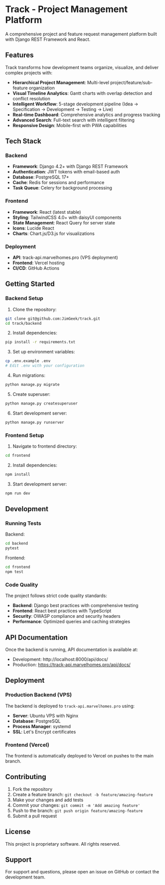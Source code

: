# Track - Project Management Platform

A comprehensive project and feature request management platform built with Django REST Framework and React.

## Features

Track transforms how development teams organize, visualize, and deliver complex projects with:

- **Hierarchical Project Management**: Multi-level project/feature/sub-feature organization
- **Visual Timeline Analytics**: Gantt charts with overlap detection and conflict resolution
- **Intelligent Workflow**: 5-stage development pipeline (Idea → Specification → Development → Testing → Live)
- **Real-time Dashboard**: Comprehensive analytics and progress tracking
- **Advanced Search**: Full-text search with intelligent filtering
- **Responsive Design**: Mobile-first with PWA capabilities

## Tech Stack

### Backend
- **Framework**: Django 4.2+ with Django REST Framework
- **Authentication**: JWT tokens with email-based auth
- **Database**: PostgreSQL 17+
- **Cache**: Redis for sessions and performance
- **Task Queue**: Celery for background processing

### Frontend
- **Framework**: React (latest stable)
- **Styling**: TailwindCSS 4.0+ with daisyUI components
- **State Management**: React Query for server state
- **Icons**: Lucide React
- **Charts**: Chart.js/D3.js for visualizations

### Deployment
- **API**: track-api.marvelhomes.pro (VPS deployment)
- **Frontend**: Vercel hosting
- **CI/CD**: GitHub Actions

## Getting Started

### Backend Setup

1. Clone the repository:
```bash
git clone git@github.com:JimGeek/track.git
cd track/backend
```

2. Install dependencies:
```bash
pip install -r requirements.txt
```

3. Set up environment variables:
```bash
cp .env.example .env
# Edit .env with your configuration
```

4. Run migrations:
```bash
python manage.py migrate
```

5. Create superuser:
```bash
python manage.py createsuperuser
```

6. Start development server:
```bash
python manage.py runserver
```

### Frontend Setup

1. Navigate to frontend directory:
```bash
cd frontend
```

2. Install dependencies:
```bash
npm install
```

3. Start development server:
```bash
npm run dev
```

## Development

### Running Tests

Backend:
```bash
cd backend
pytest
```

Frontend:
```bash
cd frontend
npm test
```

### Code Quality

The project follows strict code quality standards:
- **Backend**: Django best practices with comprehensive testing
- **Frontend**: React best practices with TypeScript
- **Security**: OWASP compliance and security headers
- **Performance**: Optimized queries and caching strategies

## API Documentation

Once the backend is running, API documentation is available at:
- Development: http://localhost:8000/api/docs/
- Production: https://track-api.marvelhomes.pro/api/docs/

## Deployment

### Production Backend (VPS)

The backend is deployed to `track-api.marvelhomes.pro` using:
- **Server**: Ubuntu VPS with Nginx
- **Database**: PostgreSQL
- **Process Manager**: systemd
- **SSL**: Let's Encrypt certificates

### Frontend (Vercel)

The frontend is automatically deployed to Vercel on pushes to the main branch.

## Contributing

1. Fork the repository
2. Create a feature branch: `git checkout -b feature/amazing-feature`
3. Make your changes and add tests
4. Commit your changes: `git commit -m 'Add amazing feature'`
5. Push to the branch: `git push origin feature/amazing-feature`
6. Submit a pull request

## License

This project is proprietary software. All rights reserved.

## Support

For support and questions, please open an issue on GitHub or contact the development team.